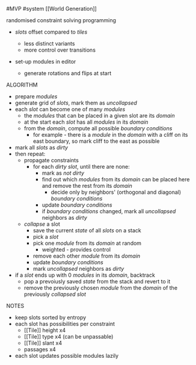 #MVP
#system [[World Generation]]

randomised constraint solving programming

- *slots* offset compared to *tiles* 
    - less distinct variants
    - more control over transitions

- set-up modules in editor
    - generate rotations and flips at start

ALGORITHM
- prepare *modules* 
- generate grid of *slots*, mark them as *uncollapsed*
- each *slot* can become one of many *modules* 
    - the *modules* that can be placed in a given slot are its *domain* 
    - at the start each *slot* has all *modules* in its *domain*
    - from the *domain*, compute all possible *boundary conditions* 
        - for example - there is a *module* in the *domain* with a cliff on its east boundary, so mark cliff to the east as possible
- mark all *slots* as *dirty*
- then repeat:
    - propagate constraints
        - for each *dirty slot*, until there are none:
            - mark as *not dirty*
            - find out which *modules* from its *domain* can be placed here and remove the rest from its *domain*
                - decide only by neighbors' (orthogonal and diagonal) *boundary conditions*
            - update *boundary conditions*
            - if *boundary conditions* changed, mark all *uncollapsed* neighbors as *dirty*
    - *collapse* a slot
        - save the current *state* of all *slots* on a stack
        - pick a *slot*
        - pick one *module* from its *domain* at random
            - weighted - provides control
        - remove each other *module* from its *domain*
        - update *boundary conditions*
        - mark *uncollapsed* neighbors as *dirty*
- if a *slot* ends up with 0 *modules* in its *domain*, backtrack
    - pop a prevoiusly saved *state* from the stack and revert to it
    - remove the previously chosen *module* from the *domain* of the previously *collapsed slot*

NOTES
- keep slots sorted by entropy
- each slot has possibilities per constraint
    - [[Tile]] height x4
    - [[Tile]] type x4 (can be unpassable)
    - [[Tile]] slant x4
    - passages x4
- each slot updates possible modules lazily